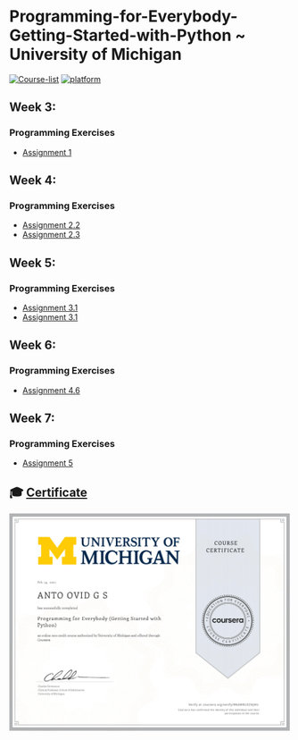 # Programming-for-Everybody-Getting-Started-with-Python ~ University of Michigan

[![Course-list](https://img.shields.io/badge/also%20see-Other%20Coursera%20Courses-1f72ff.svg)](https://github.com/Barcaboy-Ovid/Course-List)
[![platform](https://img.shields.io/badge/Coursera-Course%20Link-1f72ff.svg)](https://www.coursera.org/learn/python?specialization=python)

## Week 3:
### Programming Exercises
- [Assignment 1](assignment/week3)

## Week 4:
### Programming Exercises
- [Assignment 2.2](assignment/Week4-Assignment_2.2.txt)
- [Assignment 2.3](assignment/Week4-Assignment_2.3.txt)

## Week 5:
### Programming Exercises
- [Assignment 3.1](assignment/Week5-Assignment_3.1.py)
- [Assignment 3.1](assignment/Week5-Assignment_3.3.py)

## Week 6:
### Programming Exercises
- [Assignment 4.6](assignment/Week6-Assignment_4.6.py)

## Week 7:
### Programming Exercises
- [Assignment 5](assignment/Week7-Assignment_5.2.py)

## 🎓 [Certificate]()
![certificate](assets/Certificate.jpg)
